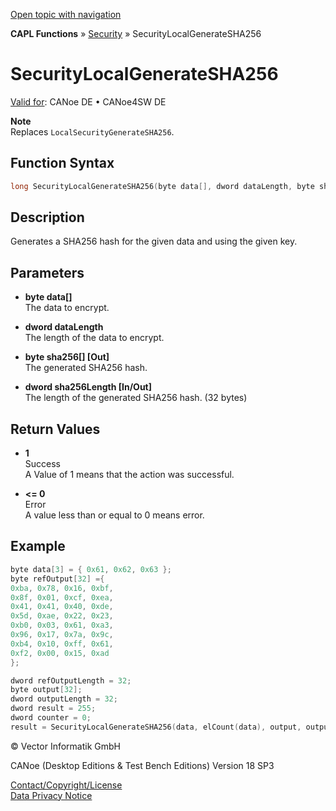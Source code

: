 [Open topic with navigation](../../../../../CANoeDEFamily.htm#Topics/CAPLFunctions/Security/Functions/CAPLfunctionSecurityLocalGenerateSHA256.md)

**CAPL Functions** » [Security](../CAPLFunctionsSecurityOverview.md) » SecurityLocalGenerateSHA256

# SecurityLocalGenerateSHA256

[Valid for](../../../Shared/FeatureAvailability.md): CANoe DE • CANoe4SW DE

**Note**  
Replaces `LocalSecurityGenerateSHA256`.

## Function Syntax

```c
long SecurityLocalGenerateSHA256(byte data[], dword dataLength, byte sha256[], dword sha256Length)
```

## Description

Generates a SHA256 hash for the given data and using the given key.

## Parameters

- **byte data[]**  
  The data to encrypt.

- **dword dataLength**  
  The length of the data to encrypt.

- **byte sha256[] [Out]**  
  The generated SHA256 hash.

- **dword sha256Length [In/Out]**  
  The length of the generated SHA256 hash. (32 bytes)

## Return Values

- **1**  
  Success  
  A Value of 1 means that the action was successful.

- **<= 0**  
  Error  
  A value less than or equal to 0 means error.

## Example

```c
byte data[3] = { 0x61, 0x62, 0x63 };
byte refOutput[32] ={
0xba, 0x78, 0x16, 0xbf,
0x8f, 0x01, 0xcf, 0xea,
0x41, 0x41, 0x40, 0xde,
0x5d, 0xae, 0x22, 0x23,
0xb0, 0x03, 0x61, 0xa3,
0x96, 0x17, 0x7a, 0x9c,
0xb4, 0x10, 0xff, 0x61,
0xf2, 0x00, 0x15, 0xad
};

dword refOutputLength = 32;
byte output[32];
dword outputLength = 32;
dword result = 255;
dword counter = 0;
result = SecurityLocalGenerateSHA256(data, elCount(data), output, outputLength);
```

© Vector Informatik GmbH

CANoe (Desktop Editions & Test Bench Editions) Version 18 SP3

[Contact/Copyright/License](../../../Shared/ContactCopyrightLicense.md)  
[Data Privacy Notice](https://www.vector.com/int/en/company/get-info/privacy-policy/)
